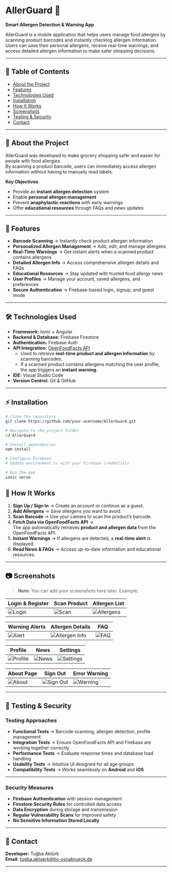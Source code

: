 # AllerGuard 📱  
**Smart Allergen Detection & Warning App**

AllerGuard is a mobile application that helps users manage food allergies by scanning product barcodes and instantly checking allergen information.  
Users can save their personal allergens, receive real-time warnings, and access detailed allergen information to make safer shopping decisions.

---

## 📌 Table of Contents  
- [About the Project](#-about-the-project)  
- [Features](#-features)  
- [Technologies Used](#-technologies-used)  
- [Installation](#-installation)  
- [How It Works](#-how-it-works)  
- [Screenshots](#-screenshots)  
- [Testing & Security](#-testing--security)  
- [Contact](#-contact)

---

## 🧩 About the Project  

AllerGuard was developed to make grocery shopping safer and easier for people with food allergies.  
By scanning a product barcode, users can immediately access allergen information without having to manually read labels.

**Key Objectives**  
- Provide an **instant allergen detection** system  
- Enable **personal allergen management**  
- Prevent **anaphylactic reactions** with early warnings  
- Offer **educational resources** through FAQs and news updates  

---

## 🚀 Features  

- **Barcode Scanning** → Instantly check product allergen information  
- **Personalized Allergen Management** → Add, edit, and manage allergens  
- **Real-Time Warnings** → Get instant alerts when a scanned product contains allergens  
- **Detailed Allergen Info** → Access comprehensive allergen details and FAQs  
- **Educational Resources** → Stay updated with trusted food allergy news  
- **User Profiles** → Manage your account, saved allergens, and preferences  
- **Secure Authentication** → Firebase-based login, signup, and guest mode  

---

## 🛠️ Technologies Used  

- **Framework:** Ionic + Angular  
- **Backend & Database:** Firebase Firestore  
- **Authentication:** Firebase Auth  
- **API Integration:** [OpenFoodFacts API](https://world.openfoodfacts.org/)  
    - Used to retrieve **real-time product and allergen information** by scanning barcodes.  
    - If a scanned product contains allergens matching the user profile, the app triggers an **instant warning**.  
- **IDE:** Visual Studio Code  
- **Version Control:** Git & GitHub  

---

## ⚡ Installation  

```bash
# Clone the repository
git clone https://github.com/your-username/AllerGuard.git

# Navigate to the project folder
cd AllerGuard

# Install dependencies
npm install

# Configure Firebase
# Update environment.ts with your Firebase credentials

# Run the app
ionic serve

```

## 🔄 How It Works  

1. **Sign Up / Sign In** → Create an account or continue as a guest.  
2. **Add Allergens** → Save allergens you want to avoid.  
3. **Scan Barcode** → Use your camera to scan the product’s barcode.  
4. **Fetch Data via OpenFoodFacts API** →  
   The app automatically retrieves **product and allergen data** from the OpenFoodFacts API.  
5. **Instant Warnings** → If allergens are detected, a **real-time alert** is displayed.  
6. **Read News & FAQs** → Access up-to-date information and educational resources.  

---

## 📷 Screenshots  

> **Note:** You can add your screenshots here later. Example:  

| Login & Register | Scan Product | Allergen List |
|------------------|-------------|---------------|
| ![Login](./screenshots/login.jpeg) | ![Scan](./screenshots/scan.jpeg) | ![Allergens](./screenshots/allergens.jpeg) |

| Warning Alerts | Allergen Details | FAQ |
|---------------|------------------|-----|
| ![Alert](./screenshots/alert.jpeg) | ![Allergen Info](./screenshots/allergen-info.jpeg) | ![FAQ](./screenshots/faq.jpeg) |

| Profile | News | Settings |
|--------|------|----------|
| ![Profile](./screenshots/profile.jpeg) | ![News](./screenshots/news.jpeg) | ![Settings](./screenshots/settings.jpeg) |

| About Page | Sign Out | Error Warning |
|-----------|-----------|---------------|
| ![About](./screenshots/about.jpeg) | ![Sign Out](./screenshots/signout.jpeg) | ![Warning](./screenshots/warning.jpeg) |

---

## 🧪 Testing & Security  

### **Testing Approaches**  
- **Functional Tests** → Barcode scanning, allergen detection, profile management  
- **Integration Tests** → Ensure OpenFoodFacts API and Firebase are working together correctly  
- **Performance Tests** → Evaluate response times and database load handling  
- **Usability Tests** → Intuitive UI designed for all age groups  
- **Compatibility Tests** → Works seamlessly on **Android** and **iOS**  

---

### **Security Measures**  
- **Firebase Authentication** with session management  
- **Firestore Security Rules** for controlled data access  
- **Data Encryption** during storage and transmission  
- **Regular Vulnerability Scans** for improved safety  
- **No Sensitive Information Stored Locally**  

---

## 📧 Contact  

**Developer:** Tuğba Aktürk  
**Email:** [tugba.aktuerk@hs-osnabrueck.de](mailto:tugba.aktuerk@hs-osnabrueck.de)  

---
